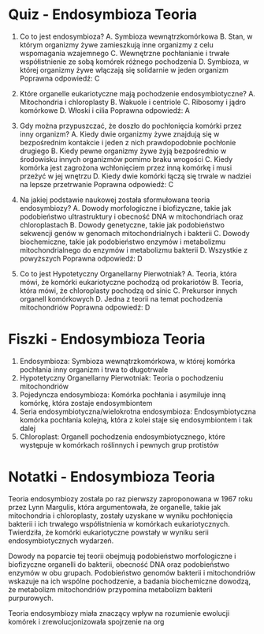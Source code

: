  # Quiz - Endosymbioza Teoria
1. Co to jest endosymbioza?
   A. Symbioza wewnątrzkomórkowa
   B. Stan, w którym organizmy żywe zamieszkują inne organizmy z celu wspomagania wzajemnego
   C. Wewnętrzne pochłanianie i trwałe współistnienie ze sobą komórek różnego pochodzenia
   D. Symbioza, w której organizmy żywe włączają się solidarnie w jeden organizm
   Poprawna odpowiedź: C

2. Które organelle eukariotyczne mają pochodzenie endosymbiotyczne?
   A. Mitochondria i chloroplasty
   B. Wakuole i centriole
   C. Ribosomy i jądro komórkowe
   D. Włoski i cilia
   Poprawna odpowiedź: A

3. Gdy można przypuszczać, że doszło do pochłonięcia komórki przez inny organizm?
   A. Kiedy dwie organizmy żywe znajdują się w bezpośrednim kontakcie i jeden z nich prawdopodobnie pochłonie drugiego
   B. Kiedy pewne organizmy żywe żyją bezpośrednio w środowisku innych organizmów pomimo braku wrogości
   C. Kiedy komórka jest zagrożona wchłonięciem przez inną komórkę i musi przeżyć w jej wnętrzu
   D. Kiedy dwie komórki łączą się trwale w nadziei na lepsze przetrwanie
   Poprawna odpowiedź: C

4. Na jakiej podstawie naukowej została sformułowana teoria endosymbiozy?
   A. Dowody morfologiczne i biofizyczne, takie jak podobieństwo ultrastruktury i obecność DNA w mitochondriach oraz chloroplastach
   B. Dowody genetyczne, takie jak podobieństwo sekwencji genów w genomach mitochondrialnych i bakterii
   C. Dowody biochemiczne, takie jak podobieństwo enzymów i metabolizmu mitochondrialnego do enzymów i metabolizmu bakterii
   D. Wszystkie z powyższych
   Poprawna odpowiedź: D

5. Co to jest Hypotetyczny Organellarny Pierwotniak?
   A. Teoria, która mówi, że komórki eukariotyczne pochodzą od prokariotów
   B. Teoria, która mówi, że chloroplasty pochodzą od sinic
   C. Prekursor innych organell komórkowych
   D. Jedna z teorii na temat pochodzenia mitochondriów
   Poprawna odpowiedź: D

# Fiszki - Endosymbioza Teoria
1. Endosymbioza: Symbioza wewnątrzkomórkowa, w której komórka pochłania inny organizm i trwa to długotrwale
2. Hypotetyczny Organellarny Pierwotniak: Teoria o pochodzeniu mitochondriów
3. Pojedyncza endosymbioza: Komórka pochłania i asymiluje inną komórkę, która zostaje endosymbiontem
4. Seria endosymbiotyczna/wielokrotna endosymbioza: Endosymbiotyczna komórka pochłania kolejną, która z kolei staje się endosymbiontem i tak dalej
5. Chloroplast: Organell pochodzenia endosymbiotycznego, które występuje w komórkach roślinnych i pewnych grup protistów

# Notatki - Endosymbioza Teoria
Teoria endosymbiozy została po raz pierwszy zaproponowana w 1967 roku przez Lynn Margulis, która argumentowała, że organelle, takie jak mitochondria i chloroplasty, zostały uzyskane w wyniku pochłonięcia bakterii i ich trwałego współistnienia w komórkach eukariotycznych. Twierdziła, że komórki eukariotyczne powstały w wyniku serii endosymbiotycznych wydarzeń.

Dowody na poparcie tej teorii obejmują podobieństwo morfologiczne i biofizyczne organelli do bakterii, obecność DNA oraz podobieństwo enzymów w obu grupach. Podobieństwo genomów bakterii i mitochondriów wskazuje na ich wspólne pochodzenie, a badania biochemiczne dowodzą, że metabolizm mitochondriów przypomina metabolizm bakterii purpurowych.

Teoria endosymbiozy miała znaczący wpływ na rozumienie ewolucji komórek i zrewolucjonizowała spojrzenie na org